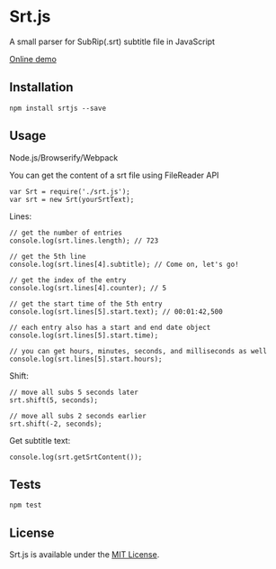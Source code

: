 Srt.js
======

A small parser for SubRip(.srt) subtitle file in JavaScript

[Online demo][1]

## Installation

`npm install srtjs --save`

## Usage

Node.js/Browserify/Webpack

You can get the content of a srt file using FileReader API

```
var Srt = require('./srt.js');
var srt = new Srt(yourSrtText);
```

Lines:

```
// get the number of entries
console.log(srt.lines.length); // 723

// get the 5th line
console.log(srt.lines[4].subtitle); // Come on, let's go!

// get the index of the entry
console.log(srt.lines[4].counter); // 5

// get the start time of the 5th entry
console.log(srt.lines[5].start.text); // 00:01:42,500

// each entry also has a start and end date object
console.log(srt.lines[5].start.time);

// you can get hours, minutes, seconds, and milliseconds as well
console.log(srt.lines[5].start.hours);
```

Shift:

```
// move all subs 5 seconds later
srt.shift(5, seconds);

// move all subs 2 seconds earlier
srt.shift(-2, seconds);
```

Get subtitle text:

```
console.log(srt.getSrtContent());
```

## Tests

`npm test`

## License

Srt.js is available under the [MIT License][2].

[1]: http://fuermosi777.github.io/srtjs/
[2]: http://opensource.org/licenses/MIT